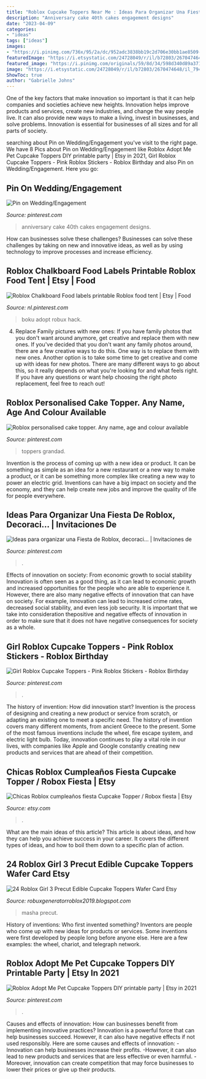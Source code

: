 ```yaml
---
title: "Roblox Cupcake Toppers Near Me : Ideas Para Organizar Una Fiesta De Roblox, Decoraci…"
description: "Anniversary cake 40th cakes engagement designs"
date: "2023-04-09"
categories:
- "ideas"
tags: ["ideas"]
images:
- "https://i.pinimg.com/736x/95/2a/dc/952adc3838bb19c2d706e30bb1ae8509--th-anniversary-cakes-cake-designs.jpg"
featuredImage: "https://i.etsystatic.com/24728049/r/il/b72803/2670474648/il_794xN.2670474648_1nn8.jpg"
featured_image: "https://i.pinimg.com/originals/59/8d/34/598d340d89a371c5f52c32eac007f71d.jpg"
image: "https://i.etsystatic.com/24728049/r/il/b72803/2670474648/il_794xN.2670474648_1nn8.jpg"
ShowToc: true
author: "Gabrielle Johns"
---
```



One of the key factors that make innovation so important is that it can help companies and societies achieve new heights. Innovation helps improve products and services, create new industries, and change the way people live. It can also provide new ways to make a living, invest in businesses, and solve problems. Innovation is essential for businesses of all sizes and for all parts of society.

	

		
searching about Pin on Wedding/Engagement you've visit to the right page. We have 8 Pics about Pin on Wedding/Engagement like Roblox Adopt Me Pet Cupcake Toppers DIY printable party | Etsy in 2021, Girl Roblox Cupcake Toppers - Pink Roblox Stickers - Roblox Birthday and also Pin on Wedding/Engagement. Here you go:
		
    
## Pin On Wedding/Engagement

<img loading=lazy src="https://i.pinimg.com/736x/95/2a/dc/952adc3838bb19c2d706e30bb1ae8509--th-anniversary-cakes-cake-designs.jpg" onerror="this.onerror=null;this.src='https://tse1.mm.bing.net/th?id=OIP.qplZRECEY1_RCtO1sYfArwHaJn&amp;pid=15.1';" alt="Pin on Wedding/Engagement">

_Source: pinterest.com_

>anniversary cake 40th cakes engagement designs. 

	

How can businesses solve these challenges?
Businesses can solve these challenges by taking on new and innovative ideas, as well as by using technology to improve processes and increase efficiency.

    
## Roblox Chalkboard Food Labels Printable Roblox Food Tent | Etsy | Food

<img loading=lazy src="https://i.pinimg.com/736x/b2/73/40/b273402bb8142c2462302740ae914eff.jpg" onerror="this.onerror=null;this.src='https://tse4.mm.bing.net/th?id=OIP.Yf2GR-VJ9Zbfq9ZKWV9GHQHaGI&amp;pid=15.1';" alt="Roblox Chalkboard Food labels printable Roblox food tent | Etsy | Food">

_Source: nl.pinterest.com_

>boku adopt robux hack. 

	

4. Replace Family pictures with new ones: If you have family photos that you don't want around anymore, get creative and replace them with new ones.
If you've decided that you don't want any family photos around, there are a few creative ways to do this. One way is to replace them with new ones. Another option is to take some time to get creative and come up with ideas for new photos. There are many different ways to go about this, so it really depends on what you're looking for and what feels right. If you have any questions or want help choosing the right photo replacement, feel free to reach out!

    
## Roblox Personalised Cake Topper. Any Name, Age And Colour Available

<img loading=lazy src="https://i.pinimg.com/originals/59/8d/34/598d340d89a371c5f52c32eac007f71d.jpg" onerror="this.onerror=null;this.src='https://tse3.mm.bing.net/th?id=OIP.JqSqtmkAhATEMT6EkVs1aAHaHK&amp;pid=15.1';" alt="Roblox personalised cake topper. Any name, age and colour available">

_Source: pinterest.com_

>toppers grandad. 

	

Invention is the process of coming up with a new idea or product. It can be something as simple as an idea for a new restaurant or a new way to make a product, or it can be something more complex like creating a new way to power an electric grid. Inventions can have a big impact on society and the economy, and they can help create new jobs and improve the quality of life for people everywhere.

    
## Ideas Para Organizar Una Fiesta De Roblox, Decoraci… | Invitaciones De

<img loading=lazy src="https://i.pinimg.com/736x/24/1b/4d/241b4d4866b27bd72d182bea2c210118.jpg" onerror="this.onerror=null;this.src='https://tse1.mm.bing.net/th?id=OIP.NJ7DZ_l5awIgrfoQGQuLVgAAAA&amp;pid=15.1';" alt="Ideas para organizar una Fiesta de Roblox, decoraci… | Invitaciones de">

_Source: pinterest.com_

>. 

	

Effects of innovation on society: From economic growth to social stability
Innovation is often seen as a good thing, as it can lead to economic growth and increased opportunities for the people who are able to experience it. However, there are also many negative effects of innovation that can have on society. For example, innovation can lead to increased crime rates, decreased social stability, and even less job security. It is important that we take into consideration thepositive and negative effects of innovation in order to make sure that it does not have negative consequences for society as a whole.

    
## Girl Roblox Cupcake Toppers - Pink Roblox Stickers - Roblox Birthday

<img loading=lazy src="https://i.pinimg.com/originals/bb/f2/ea/bbf2ea73513deefa3ce0baf0c8600bef.jpg" onerror="this.onerror=null;this.src='https://tse3.mm.bing.net/th?id=OIP.UTGwckAWnutUVM2cyzNz8gAAAA&amp;pid=15.1';" alt="Girl Roblox Cupcake Toppers - Pink Roblox Stickers - Roblox Birthday">

_Source: pinterest.com_

>. 

	

The history of invention: How did innovation start?
Invention is the process of designing and creating a new product or service from scratch, or adapting an existing one to meet a specific need. The history of invention covers many different moments, from ancient Greece to the present. Some of the most famous inventions include the wheel, fire escape system, and electric light bulb. Today, innovation continues to play a vital role in our lives, with companies like Apple and Google constantly creating new products and services that are ahead of their competition.

    
## Chicas Roblox Cumpleaños Fiesta Cupcake Topper / Robox Fiesta | Etsy

<img loading=lazy src="https://i.etsystatic.com/24728049/r/il/b72803/2670474648/il_794xN.2670474648_1nn8.jpg" onerror="this.onerror=null;this.src='https://tse4.mm.bing.net/th?id=OIP.g1N-CPI8vMjmbdk73WAKdgHaEK&amp;pid=15.1';" alt="Chicas Roblox cumpleaños fiesta Cupcake Topper / Robox fiesta | Etsy">

_Source: etsy.com_

>. 

	

What are the main ideas of this article?
This article is about ideas, and how they can help you achieve success in your career. It covers the different types of ideas, and how to boil them down to a specific plan of action.

    
## 24 Roblox Girl 3 Precut Edible Cupcake Toppers Wafer Card Etsy

<img loading=lazy src="https://i.pinimg.com/originals/13/ea/c7/13eac73cc3dad83825a9e0a89b5b044d.jpg" onerror="this.onerror=null;this.src='https://tse1.mm.bing.net/th?id=OIP.WoVpQbOoNn_axLu1Y2ITZAHaGe&amp;pid=15.1';" alt="24 Roblox Girl 3 Precut Edible Cupcake Toppers Wafer Card Etsy">

_Source: robuxgeneratorroblox2019.blogspot.com_

>masha precut. 

	

History of inventions: Who first invented something?
Inventors are people who come up with new ideas for products or services. Some inventions were first developed by people long before anyone else. Here are a few examples: the wheel, chariot, and telegraph network.

    
## Roblox Adopt Me Pet Cupcake Toppers DIY Printable Party | Etsy In 2021

<img loading=lazy src="https://i.pinimg.com/736x/1b/de/6f/1bde6f5b3ff425e95ea1a6627f7cc39d.jpg" onerror="this.onerror=null;this.src='https://tse1.mm.bing.net/th?id=OIP.zzO4TPCLonr4QR0_WRvICQHaF6&amp;pid=15.1';" alt="Roblox Adopt Me Pet Cupcake Toppers DIY printable party | Etsy in 2021">

_Source: pinterest.com_

>. 

	

Causes and effects of innovation: How can businesses benefit from implementing innovative practices?
Innovation is a powerful force that can help businesses succeed. However, it can also have negative effects if not used responsibly. Here are some causes and effects of innovation: 
-Innovation can help businesses increase their profits.
-However, it can also lead to new products and services that are less effective or even harmful.
-Moreover, innovation can create competition that may force businesses to lower their prices or give up their products.


